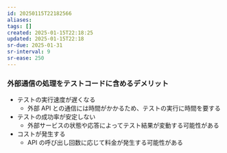 ```yaml
---
id: 20250115T22182566
aliases: 
tags: []
created: 2025-01-15T22:18:25
updated: 2025-01-15T22:18
sr-due: 2025-01-31
sr-interval: 9
sr-ease: 250
---
```


### 外部通信の処理をテストコードに含めるデメリット

- テストの実行速度が遅くなる
    - 外部 API との通信には時間がかかるため、テストの実行に時間を要する
- テストの成功率が安定しない
    - 外部サービスの状態や応答によってテスト結果が変動する可能性がある
- コストが発生する
    - API の呼び出し回数に応じて料金が発生する可能性がある
